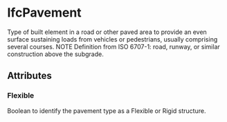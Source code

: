 # IfcPavement

Type of built element in a road or other paved area to provide an even surface sustaining loads from vehicles or pedestrians, usually comprising several courses. 
NOTE Definition from ISO 6707-1: road, runway, or similar construction above the subgrade.

## Attributes

### Flexible
Boolean to identify the pavement type as a Flexible or Rigid structure.
